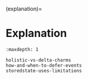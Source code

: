 (explanation)=
# Explanation

```{toctree}
:maxdepth: 1

holistic-vs-delta-charms
how-and-when-to-defer-events
storedstate-uses-limitations
```

